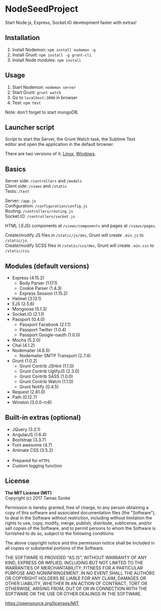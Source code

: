 # NodeSeedProject

Start Node.js, Express, Socket.IO development faster with extras!

## Installation

1. Install Nodemon: <code>npm install nodemon -g</code>
2. Install Grunt: <code>npm install -g grunt-cli</code>
3. Install Node modules: <code>npm install</code>

## Usage

1. Start Nodemon: <code>nodemon server</code>
2. Start Grunt: <code>grunt watch</code>
3. Go to <code>localhost:3000</code> in browser
4. Test: <code>npm test</code>

Note: don't forget to start mongoDB.

## Launcher script

<p>Script to start the Server, the Grunt Watch task, the Sublime Text<br/>editor and open the application in the default browser.</p>
<p>There are two versions of it: <a href="https://gist.github.com/tamasszoke/0293f7bff15e253dce15e84c259df8ff" target="_new">Linux</a>,
 <a href="https://gist.github.com/tamasszoke/a7ce53a6bc0cace4cb198d78ff2b4fbe" target="_new">Windows</a>.</p>

## Basics

Server side: `/controllers` and `/models`<br/>
Client side: `/views` and `/static`<br/>
Tests: `/test`

Server: `/app.js`<br/>
Configuration: `/configuration/config.js`<br/>
Routing: `/controllers/routing.js`<br/>
Socket.IO: `/controllers/socket.js`<br/>

HTML (.EJS) components at `/views/components` and pages at `/views/pages`.

Create/modify JS files in `/static/js/dev`, Grunt will create `.min.js` to `/static/js`.<br/>
Create/modify SCSS files in `/static/css/dev`, Grunt will create `.min.css` to `/static/css`.

## Modules (default versions)

- Express (4.15.2)
  - Body Parser (1.17.1)
  - Cookie Parser (1.4.3)
  - Express Session (1.15.2)
- Helmet (3.12.1)
- EJS (2.5.6)
- Mongoose (5.1.3)
- Socket.IO (2.1.1)
- Passport (0.4.0)
  - Passport Facebook (2.1.1)
  - Passport Twitter (1.0.4)
  - Passport Google-oauth (1.0.0)
- Mocha (5.2.0)
- Chai (4.1.2)
- Nodemailer (4.6.5)
  - Nodemailer SMTP Transport (2.7.4)
- Grunt (1.0.2)
  - Grunt Contrib JSHint (1.1.0)
  - Grunt Contrib UglifyJS (2.3.0)
  - Grunt Contrib SASS (1.0.0)
  - Grunt Contrib Watch (1.1.0)
  - Grunt Notify (0.4.5)
- Request (2.81.0)
- Path (0.12.7)
- Winston (3.0.0-rc6)

## Built-in extras (optional)

- JQuery (3.2.1)
- AngularJS (1.6.4)
- Bootstrap (3.3.7)
- Font awesome (4.7)
- Animate CSS (3.5.2)<br/><br/>
- Prepared for <code>HTTPS</code>
- Custom logging function

## License

<b>The MIT License (MIT)</b><br/>
Copyright (c) 2017 Tamas Szoke

Permission is hereby granted, free of charge, to any person obtaining a copy of this software and associated documentation files (the "Software"), to deal in the Software without restriction, including without limitation the rights to use, copy, modify, merge, publish, distribute, sublicense, and/or sell copies of the Software, and to permit persons to whom the Software is furnished to do so, subject to the following conditions:

The above copyright notice and this permission notice shall be included in all copies or substantial portions of the Software.

THE SOFTWARE IS PROVIDED "AS IS", WITHOUT WARRANTY OF ANY KIND, EXPRESS OR IMPLIED, INCLUDING BUT NOT LIMITED TO THE WARRANTIES OF MERCHANTABILITY, FITNESS FOR A PARTICULAR PURPOSE AND NONINFRINGEMENT. IN NO EVENT SHALL THE AUTHORS OR COPYRIGHT HOLDERS BE LIABLE FOR ANY CLAIM, DAMAGES OR OTHER LIABILITY, WHETHER IN AN ACTION OF CONTRACT, TORT OR OTHERWISE, ARISING FROM, OUT OF OR IN CONNECTION WITH THE SOFTWARE OR THE USE OR OTHER DEALINGS IN THE SOFTWARE.

https://opensource.org/licenses/MIT
